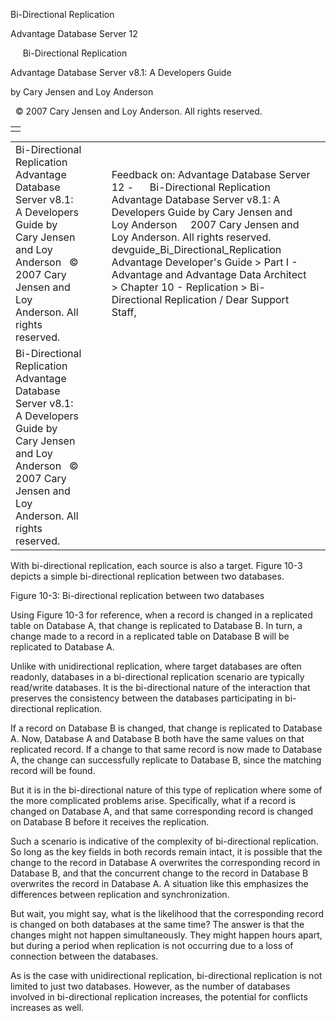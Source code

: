 Bi-Directional Replication




Advantage Database Server 12  

     Bi-Directional Replication

Advantage Database Server v8.1: A Developers Guide

by Cary Jensen and Loy Anderson

  © 2007 Cary Jensen and Loy Anderson. All rights reserved.

|  |
| --- |
|  |

|  |  |  |  |  |
| --- | --- | --- | --- | --- |
| Bi-Directional Replication  Advantage Database Server v8.1: A Developers Guide  by Cary Jensen and Loy Anderson    © 2007 Cary Jensen and Loy Anderson. All rights reserved. |  |  | Feedback on: Advantage Database Server 12 -      Bi-Directional Replication Advantage Database Server v8.1: A Developers Guide by Cary Jensen and Loy Anderson     2007 Cary Jensen and Loy Anderson. All rights reserved. devguide\_Bi\_Directional\_Replication Advantage Developer's Guide > Part I - Advantage and Advantage Data Architect > Chapter 10 - Replication > Bi-Directional Replication / Dear Support Staff, |  |
| Bi-Directional Replication  Advantage Database Server v8.1: A Developers Guide  by Cary Jensen and Loy Anderson    © 2007 Cary Jensen and Loy Anderson. All rights reserved. |  |  |  |  |

With bi-directional replication, each source is also a target. Figure 10-3 depicts a simple bi-directional replication between two databases.

Figure 10-3: Bi-directional replication between two databases

Using Figure 10-3 for reference, when a record is changed in a replicated table on Database A, that change is replicated to Database B. In turn, a change made to a record in a replicated table on Database B will be replicated to Database A.

Unlike with unidirectional replication, where target databases are often readonly, databases in a bi-directional replication scenario are typically read/write databases. It is the bi-directional nature of the interaction that preserves the consistency between the databases participating in bi-directional replication.

If a record on Database B is changed, that change is replicated to Database A. Now, Database A and Database B both have the same values on that replicated record. If a change to that same record is now made to Database A, the change can successfully replicate to Database B, since the matching record will be found.

But it is in the bi-directional nature of this type of replication where some of the more complicated problems arise. Specifically, what if a record is changed on Database A, and that same corresponding record is changed on Database B before it receives the replication.

Such a scenario is indicative of the complexity of bi-directional replication. So long as the key fields in both records remain intact, it is possible that the change to the record in Database A overwrites the corresponding record in Database B, and that the concurrent change to the record in Database B overwrites the record in Database A. A situation like this emphasizes the differences between replication and synchronization.

But wait, you might say, what is the likelihood that the corresponding record is changed on both databases at the same time? The answer is that the changes might not happen simultaneously. They might happen hours apart, but during a period when replication is not occurring due to a loss of connection between the databases.

As is the case with unidirectional replication, bi-directional replication is not limited to just two databases. However, as the number of databases involved in bi-directional replication increases, the potential for conflicts increases as well.